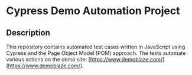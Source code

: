 # Cypress Demo Automation Project

## Description
This repository contains automated test cases written in JavaScript using Cypress and the Page Object Model (POM) approach.
The tests automate various actions on the demo site: [https://www.demoblaze.com/] (https://www.demoblaze.com/).


